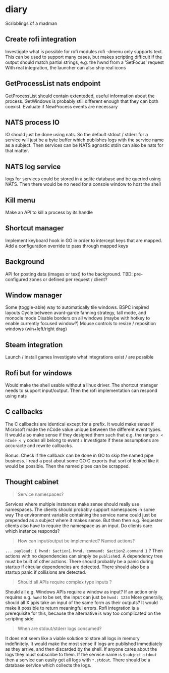 # diary
Scribblings of a madman

## Create rofi integration
  Investigate what is possible for rofi modules
  rofi -dmenu only supports text. This can be used to support many cases,
  but makes scripting difficult if the output should match partial strings, e.g. the hwnd from a 'SetFocus' request
  With real integration, the launcher can also ship real icons
## GetProcessList nats endpoint
  GetProcessList should contain extenteded, useful information 
  about the process. GetWindows is probably still different enough
  that they can both coexist.
  Evaluate if NewProcess events are necessary
## NATS process IO 
  IO should just be done using nats. So the default stdout / stderr for a service will just be a byte buffer which publishes logs 
  with the service name as a subject. Then services can be NATS agnostic
  stdin can also be nats for that matter. 
## NATS log service
  logs for services could be stored in a sqlite database
  and be queried using NATS. Then there would be no need 
  for a console window to host the shell
## Kill menu
  Make an API to kill a process by its handle
## Shortcut manager
  Implement keyboard hook in GO in order to intercept keys that are mapped.
  Add a configuration override to pass through mapped keys
## Background 
  API for posting data (images or text) to the background. TBD: pre-configured zones or defined per request / client?
## Window manager 
  Some (toggle-able) way to automatically tile windows. BSPC inspired layouts
  Cycle between avant-garde fanning strategy, tall mode, and monocle mode
  Disable borders on all windows (maybe with hotkey to enable currently focused window?)
  Mouse controls to resize / reposition windows (win+left/right drag)
## Steam integration 
  Launch / install games
  Investigate what integrations exist / are possible
## Rofi but for windows
  Would make the shell usable without a linux driver. The shortcut manager needs to support input/output. Then the rofi implementation can respond using nats 
## C callbacks
  The C callbacks are identical except for a prefix.
  It would make sense if Microsoft made the nCode value unique between the different event types. 
  It would also make sense if they designed them such that e.g. the range `x < nCode < y` codes all belong to event `z`
  Investigate if these assumptions are accuracte and rewrite callbacks.

  Bonus: Check if the callback can be done in GO to skip the named pipe business.
  I read a post about some GO C exports that sort of looked like it would be possible. Then the named pipes can 
  be scrapped.

## Thought cabinet
  > Service namespaces?

  Services where multiple instances make sense should really use namespaces. The clients should probably support namespaces in some way 
  The environment variable containing the service name could just be prepended as a subject where it makes sense. But then 
  then e.g. Requester clients also have to require the namespace as an input. Do clients care which instance responds?

  > How can input/output be implemented? Named actions?

  `... payload: { hwnd: $action1.hwnd, command: $action2.command }` ?
  Then actions with no dependencies can simply be `publish`ed. A dependency tree must be built of other actions.
  There should probably be a panic during startup if circular dependencies are detected.
  There should also be a startup panic if collisions are detected.

  > Should all APIs require complex type inputs ?

  Should all e.g. Windows APIs require a window as input? If an action only requires e.g. `hwnd` to be set, the input can just be `hwnd: 1234`
  More generally, should all X apis take an input of the same form as their outputs? It would make it possible to return meaningful errors.
  Rofi integration is a prerequisite for this, because the alternative is way too complicated on the scripting side.


  > When are stdout/stderr logs consumed?

  It does not seem like a viable solution to store all logs in memory indefinitely.
  It would make the most sense if logs are published immediately as they arrive, 
  and then discarded by the shell. If anyone cares about the logs they must subscribe to them.
  If the service name is `$subject.stdout` then a service can easily get all logs with `*.stdout`.
  There should be a database service which collects the logs.
